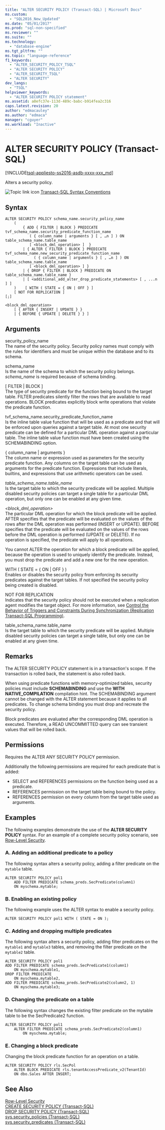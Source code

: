 ```yaml
---
title: "ALTER SECURITY POLICY (Transact-SQL) | Microsoft Docs"
ms.custom: 
  - "SQL2016_New_Updated"
ms.date: "05/01/2017"
ms.prod: "sql-non-specified"
ms.reviewer: ""
ms.suite: ""
ms.technology: 
  - "database-engine"
ms.tgt_pltfrm: ""
ms.topic: "language-reference"
f1_keywords: 
  - "ALTER_SECURITY_POLICY_TSQL"
  - "ALTER SECURITY POLICY"
  - "ALTER_SECURITY_TSQL"
  - "ALTER SECURITY"
dev_langs: 
  - "TSQL"
helpviewer_keywords: 
  - "ALTER SECURITY POLICY statement"
ms.assetid: a8efc37e-113d-489c-babc-b914fea2c316
caps.latest.revision: 20
author: "edmacauley"
ms.author: "edmaca"
manager: "cguyer"
ms.workload: "Inactive"
---
```

# ALTER SECURITY POLICY (Transact-SQL)
[!INCLUDE[tsql-appliesto-ss2016-asdb-xxxx-xxx_md](../../includes/tsql-appliesto-ss2016-asdb-xxxx-xxx-md.md)]

  Alters a security policy.  
  
 ![Topic link icon](../../database-engine/configure-windows/media/topic-link.gif "Topic link icon") [Transact-SQL Syntax Conventions](../../t-sql/language-elements/transact-sql-syntax-conventions-transact-sql.md)  
  
## Syntax  
  
```tsql  
ALTER SECURITY POLICY schema_name.security_policy_name   
    (  
        { ADD { FILTER | BLOCK } PREDICATE tvf_schema_name.security_predicate_function_name   
           ( { column_name | arguments } [ , …n ] ) ON table_schema_name.table_name   
           [ <block_dml_operation> ]  }   
        | { ALTER { FILTER | BLOCK } PREDICATE tvf_schema_name.new_security_predicate_function_name   
             ( { column_name | arguments } [ , …n ] ) ON table_schema_name.table_name   
           [ <block_dml_operation> ] }  
        | { DROP { FILTER | BLOCK } PREDICATE ON table_schema_name.table_name }   
        | [ <additional_add_alter_drop_predicate_statements> [ , ...n ] ]  
    )    [ WITH ( STATE = { ON | OFF } ]  
    [ NOT FOR REPLICATION ]  
[;]  
  
<block_dml_operation>  
    [ { AFTER { INSERT | UPDATE } }   
    | { BEFORE { UPDATE | DELETE } } ]  
```  
  
## Arguments  
 security_policy_name  
 The name of the security policy. Security policy names must comply with the rules for identifiers and must be unique within the database and to its schema.  
  
 schema_name  
 Is the name of the schema to which the security policy belongs. *schema_name* is required because of schema binding.  
  
 [ FILTER | BLOCK ]  
 The type of security predicate for the function being bound to the target table. FILTER predicates silently filter the rows that are available to read operations. BLOCK predicates explicitly block write operations that violate the predicate function.  
  
 tvf_schema_name.security_predicate_function_name  
 Is the inline table value function that will be used as a predicate and that will be enforced upon queries against a target table. At most one security predicate can be defined for a particular DML operation against a particular table. The inline table value function must have been created using the SCHEMABINDING option.  
  
 { column_name | arguments }  
 The column name or expression used as parameters for the security predicate function. Any columns on the target table can be used as arguments for the predicate function. Expressions that include literals, builtins, and expressions that use arithmetic operators can be used.  
  
 *table_schema_name.table_name*  
 Is the target table to which the security predicate will be applied. Multiple disabled security policies can target a single table for a particular DML operation, but only one can be enabled at any given time.  
  
 *\<block_dml_operation>*  
 The particular DML operation for which the block predicate will be applied. AFTER specifies that the predicate will be evaluated on the values of the rows after the DML operation was performed (INSERT or UPDATE). BEFORE specifies that the predicate will be evaluated on the values of the rows before the DML operation is performed (UPDATE or DELETE). If no operation is specified, the predicate will apply to all operations.  
  
 You cannot ALTER the operation for which a block predicate will be applied, because the operation is used to uniquely identify the predicate. Instead, you must drop the predicate and add a new one for the new operation.  
  
 WITH ( STATE = { ON | OFF } )  
 Enables or disables the security policy from enforcing its security predicates against the target tables. If not specified the security policy being created is disabled.  
  
 NOT FOR REPLICATION  
 Indicates that the security policy should not be executed when a replication agent modifies the target object. For more information, see [Control the Behavior of Triggers and Constraints During Synchronization &#40;Replication Transact-SQL Programming&#41;](../../relational-databases/replication/control-behavior-of-triggers-and-constraints-in-synchronization.md).  
  
 table_schema_name.table_name  
 Is the target table to which the security predicate will be applied. Multiple disabled security policies can target a single table, but only one can be enabled at any given time.  
  
## Remarks  
 The ALTER SECURITY POLICY statement is in a transaction's scope. If the transaction is rolled back, the statement is also rolled back.  
  
 When using predicate functions with memory-optimized tables, security policies must include **SCHEMABINDING** and use the **WITH NATIVE_COMPILATION** compilation hint. The SCHEMABINDING argument cannot be changed with the ALTER statement because it applies to all predicates. To change schema binding you must drop and recreate the security policy.  
  
 Block predicates are evaluated after the corresponding DML operation is executed. Therefore, a READ UNCOMMITTED query can see transient values that will be rolled back.  
  
## Permissions  
 Requires the ALTER ANY SECURITY POLICY permission.  
  
 Additionally the following permissions are required for each predicate that is added:  
  
-   SELECT and REFERENCES permissions on the function being used as a predicate.  
-   REFERENCES permission on the target table being bound to the policy.  
-   REFERENCES permission on every column from the target table used as arguments.  
  
## Examples  
 The following examples demonstrate the use of the **ALTER SECURITY POLICY** syntax. For an example of a complete security policy scenario, see [Row-Level Security](../../relational-databases/security/row-level-security.md).  
  
### A. Adding an additional predicate to a policy  
 The following syntax alters a security policy, adding a filter predicate on the `mytable` table.  
  
```  
ALTER SECURITY POLICY pol1   
    ADD FILTER PREDICATE schema_preds.SecPredicate(column1)   
    ON myschema.mytable;  
```  
  
### B. Enabling an existing policy  
 The following example uses the ALTER syntax to enable a security policy.  
  
```  
ALTER SECURITY POLICY pol1 WITH ( STATE = ON );  
```  
  
### C. Adding and dropping multiple predicates  
 The following syntax alters a security policy, adding filter predicates on the `mytable1` and `mytable3` tables, and removing the filter predicate on the `mytable2` table.  
  
```  
ALTER SECURITY POLICY pol1  
ADD FILTER PREDICATE schema_preds.SecPredicate1(column1)   
    ON myschema.mytable1,  
DROP FILTER PREDICATE   
    ON myschema.mytable2,  
ADD FILTER PREDICATE schema_preds.SecPredicate2(column2, 1)   
    ON myschema.mytable3;  
```  
  
### D. Changing the predicate on a table  
 The following syntax changes the existing filter predicate on the mytable table to be the SecPredicate2 function.  
  
```  
ALTER SECURITY POLICY pol1  
    ALTER FILTER PREDICATE schema_preds.SecPredicate2(column1)  
        ON myschema.mytable;  
```  
  
### E. Changing a block predicate  
 Changing the block predicate function for an operation on a table.  
  
```  
ALTER SECURITY POLICY rls.SecPol  
    ALTER BLOCK PREDICATE rls.tenantAccessPredicate_v2(TenantId) 
    ON dbo.Sales AFTER INSERT;  
```  
  
## See Also  
 [Row-Level Security](../../relational-databases/security/row-level-security.md)   
 [CREATE SECURITY POLICY &#40;Transact-SQL&#41;](../../t-sql/statements/create-security-policy-transact-sql.md)   
 [DROP SECURITY POLICY &#40;Transact-SQL&#41;](../../t-sql/statements/drop-security-policy-transact-sql.md)   
 [sys.security_policies &#40;Transact-SQL&#41;](../../relational-databases/system-catalog-views/sys-security-policies-transact-sql.md)   
 [sys.security_predicates &#40;Transact-SQL&#41;](../../relational-databases/system-catalog-views/sys-security-predicates-transact-sql.md)  
  
  
